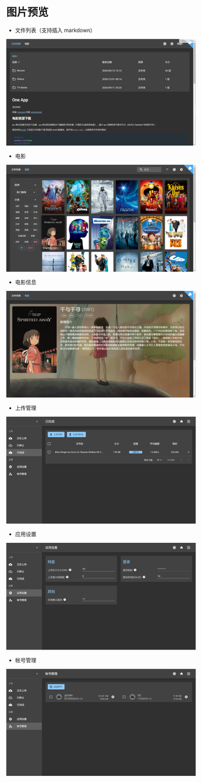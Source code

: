 # 图片预览

- 文件列表（支持插入 markdown）

![item-list](./item-list.png)

- 电影

![item-list](./movies.png)

- 电影信息

![item-movie_info](./movie-info.png)

- 上传管理

![upload](./upload.png)

- 应用设置

![app-settings](./app-settings.png)

- 帐号管理

![accounts](./accounts.png)
